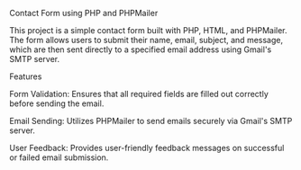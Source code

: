 Contact Form using PHP and PHPMailer

This project is a simple contact form built with PHP, HTML, and PHPMailer. The form allows users to submit their name, email, subject, and message, which are then sent directly to a specified email address using Gmail's SMTP server.

Features

Form Validation: Ensures that all required fields are filled out correctly before sending the email.

Email Sending: Utilizes PHPMailer to send emails securely via Gmail's SMTP server.

User Feedback: Provides user-friendly feedback messages on successful or failed email submission.

